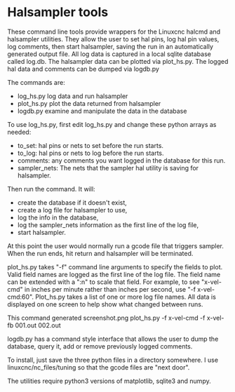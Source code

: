 # Halsampler tools

These command line tools provide wrappers for the Linuxcnc halcmd and halsampler
utilities.  They allow the user to set hal pins, log hal pin values, log comments,
then start halsampler, saving the run in an automatically generated output file.
All log data is captured in a local sqlite database called log.db. The halsampler
data can be plotted via plot_hs.py. The logged hal data and comments can be dumped
via logdb.py

The commands are:
* log_hs.py log data and run halsampler
* plot_hs.py plot the data returned from halsampler
* logdb.py examine and manipulate the data in the database

To use log_hs.py, first edit log_hs.py and change these python arrays as needed:

* to_set: hal pins or nets to set before the run starts.
* to_log: hal pins or nets to log before the run starts.
* comments: any comments you want logged in the database for this run.
* sampler_nets: The nets that the sampler hal utility is saving for halsampler.

Then run the command. It will:
* create the database if it doesn't exist,
* create a log file for halsampler to use, 
* log the info in the database, 
* log the sampler_nets information as the first line of the log file,
* start halsampler. 

At this point the user would normally run a gcode file that
triggers sampler. When the run ends, hit return and halsampler will be
terminated.

plot_hs.py takes "-f" command line arguments to specify the fields to plot.
Valid field names are logged as the first line of the log file. The
field name can be extended with a ":n" to scale that field. For example, to see
"x-vel-cmd" in inches per minute rather than inches per second, use
"-f x-vel-cmd:60". Plot_hs.py takes a list of one or more log file names. All
data is displayed on one screen to help show what changed between runs.

This command generated screenshot.png
    plot_hs.py -f x-vel-cmd -f x-vel-fb 001.out 002.out

logdb.py has a command style interface that allows the user to dump the database,
query it, add or remove previously logged comments.

To install, just save the three python files in a directory somewhere. I use
linuxcnc/nc_files/tuning so that the gcode files are "next door".

The utilities require python3 versions of matplotlib, sqlite3 and numpy.
